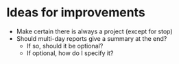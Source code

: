 # Ideas for improvements

* Make certain there is always a project (except for stop)
* Should multi-day reports give a summary at the end?
   - If so, should it be optional?
   - If optional, how do I specify it?
